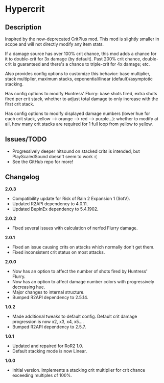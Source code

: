 # Hypercrit

## Description
Inspired by the now-deprecated CritPlus mod. This mod is slightly smaller in scope and will not directly modify any item stats.

If a damage source has over 100% crit chance, this mod adds a chance for it to double-crit for 3x damage (by default). Past 200% crit chance, double-crit is guaranteed and there's a chance to triple-crit for 4x damage; etc.

Also provides config options to customize this behavior: base multiplier, stack multiplier, maximum stacks, exponential/linear (default)/asymptotic stacking.

Has config options to modify Huntress' Flurry: base shots fired, extra shots fired per crit stack, whether to adjust total damage to only increase with the first crit stack.

Has config options to modify displayed damage numbers (lower hue for each crit stack, yellow --> orange --> red --> purple...): whether to modify at all, how many crit stacks are required for 1 full loop from yellow to yellow.

## Issues/TODO

- Progressively deeper hitsound on stacked crits is intended, but PlayScaledSound doesn't seem to work :(
- See the GitHub repo for more!

## Changelog

**2.0.3**

- Compatibility update for Risk of Rain 2 Expansion 1 (SotV).
- Updated R2API dependency to 4.0.11.
- Updated BepInEx dependency to 5.4.1902.

**2.0.2**

- Fixed several issues with calculation of nerfed Flurry damage.

**2.0.1**

- Fixed an issue causing crits on attacks which normally don't get them.
- Fixed inconsistent crit status on most attacks.

**2.0.0**

- Now has an option to affect the number of shots fired by Huntress' Flurry.
- Now has an option to affect damage number colors with progressively decreasing hue.
- Major changes to internal structure.
- Bumped R2API dependency to 2.5.14.

**1.0.2**

- Made additional tweaks to default config. Default crit damage progression is now x2, x3, x4, x5....
- Bumped R2API dependency to 2.5.7.

**1.0.1**

- Updated and repaired for RoR2 1.0.
- Default stacking mode is now Linear.

**1.0.0**

- Initial version. Implements a stacking crit multiplier for crit chance exceeding multiples of 100%.